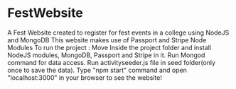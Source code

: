 # FestWebsite
 A Fest Website created to register for fest events in a college using NodeJS and MongoDB
 This website makes use of Passport and Stripe Node Modules
 To run the project :
 Move Inside the project folder and install NodeJS modules, MongoDB, Passport and Stripe in it.
 Run Mongod command for data access.
 Run activityseeder.js file in seed folder(only once to save the data).
 Type "npm start" command and open "localhost:3000" in your browser to see the website!
